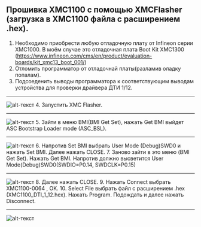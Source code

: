 ## Прошивка XMC1100 с помощью XMCFlasher (загрузка в XMC1100 файла с расширением .hex).
1. Необходимо приобрести любую отладочную плату от Infineon серии XMC1000.
В моём случае это отладочная плата Boot Kit XMC1300
(https://www.infineon.com/cms/en/product/evaluation-boards/kit_xmc13_boot_001/)
2. Отломить программатор от отладочнай платы(разламив оладку попалам).
3. Подсоеденить выводы программатора к соответствующим выводам устройства для проверки драйвера ДТИ 1/12. 
***
![alt-текст](https://github.com/PivnevNikolay/PTK_2M2_V_DTI_1_12/blob/master/foto/011_XMC1100.jpg "bot")
4. Запустить XMC Flasher.
***
![alt-текст](https://github.com/PivnevNikolay/PTK_2M2_V_DTI_1_12/blob/master/foto/008_XMC1100.jpg "bot")
5. Зайти в меню BMI(BMI Get Set), нажать Get BMI выйдет ASC Bootstrap Loader mode (ASC_BSL).
***
![alt-текст](https://github.com/PivnevNikolay/PTK_2M2_V_DTI_1_12/blob/master/foto/009_XMC1100.jpg "bot")
6. Напротив Set BMI выбрать User Mode (Debug)SWD0 и нажать Set BMI. Далее нажать CLOSE.
7. Заново зайти в это меню (BMI Get Set). Нажать Get BMI. Напротив должно высветится User Mode(Debug)SWD0(SWDIO=P0.14, SWDCLK=P0.15)
***
![alt-текст](https://github.com/PivnevNikolay/PTK_2M2_V_DTI_1_12/blob/master/foto/010_XMC1100.jpg "bot")
8. Далее нажать CLOSE.
9. Нажать Connect выбрать XMC1100-0064 , OK. 
10. Select File выбрать файл с расширением .hex (XMC1100_DTI_1_12.hex). Нажать Program. Подождать и далее нажать Disconnect.
***  
![alt-текст](https://github.com/PivnevNikolay/PTK_2M2_V_DTI_1_12/blob/master/foto/012_XMC1100.jpg "bot")
